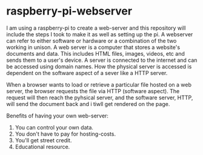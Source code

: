 # raspberry-pi-webserver
I am using a raspberry-pi to create a web-server and this repository will include the steps I took to make it as well as setting up the pi. 
A webserver can refer to either software or hardware or a combination of the two working in unison. A web server is a computer that stores a website's documents and data. This includes HTML files, images, videos, etc and sends them to a user's device. A server is connected to the internet and can be accessed using domain names. How the physical server is accessed is dependent on the software aspect of a sever like a HTTP server.

When a browser wants to load or retrieve a particular file hosted on a web server, the browser requests the file via HTTP (software aspect). The request will then reach the pyhsical server, and the software server, HTTP, will send the document back and i tiwll get rendered on the page.  

Benefits of having your own web-server:
1. You can control your own data.
2. You don't have to pay for hosting-costs.
3. You'll get street credit. 
4. Educational resource. 
